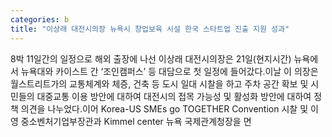 ```yaml
---
categories: b
title: "이상래 대전시의장 뉴욕시 창업보육 시설 한국 스타트업 진출 지원 성과"
---
```

8박 11일간의 일정으로 해외 출장에 나선 이상래 대전시의장은 21일(현지시간) 뉴욕에서 뉴욕대와 카이스트 간 &lsquo;조인캠퍼스&rsquo; 등 대담으로 첫 일정에 들어갔다.이날 이 의장은 월스트리트가의 교통체계와 체증, 건축 등 도시 일대 시찰을 하고 주차 공간 확보 및 시민들의 대중교통 이용 방안에 대하여 대전시의 접목 가능성 및 활성화 방안에 대하여 정책 의견을 나누었다.이어 Korea-US SMEs go TOGETHER Convention 시찰 및 이영 중소벤처기업부장관과 Kimmel center 뉴욕 국제관계청장을 면